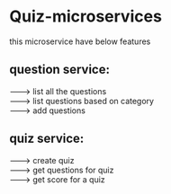 # Quiz-microservices 

this microservice have below features <br> 

## question service:
---> list all the questions <br>
---> list questions based on category <br>
---> add questions <br>

## quiz service:
---> create quiz <br>
---> get questions for quiz <br>
---> get score for a quiz <br>

